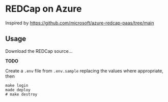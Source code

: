 # REDCap on Azure
Inspired by https://github.com/microsoft/azure-redcap-paas/tree/main

## Usage

Download the REDCap source...

**TODO**

Create a `.env` file from `.env.sample` replacing the values where appropriate, then
```
make login
made deploy
# make destroy
```
